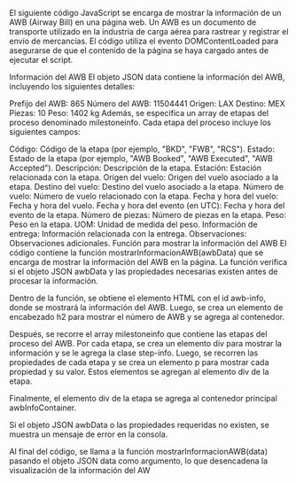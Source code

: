 El siguiente código JavaScript se encarga de mostrar la información de un AWB (Airway Bill) en una página web. Un AWB es un documento de transporte utilizado en la industria de carga aérea para rastrear y registrar el envío de mercancías. El código utiliza el evento DOMContentLoaded para asegurarse de que el contenido de la página se haya cargado antes de ejecutar el script.

Información del AWB
El objeto JSON data contiene la información del AWB, incluyendo los siguientes detalles:

Prefijo del AWB: 865
Número del AWB: 11504441
Origen: LAX
Destino: MEX
Piezas: 10
Peso: 1402 kg
Además, se especifica un array de etapas del proceso denominado milestoneinfo. Cada etapa del proceso incluye los siguientes campos:

Código: Código de la etapa (por ejemplo, "BKD", "FWB", "RCS").
Estado: Estado de la etapa (por ejemplo, "AWB Booked", "AWB Executed", "AWB Accepted").
Descripción: Descripción de la etapa.
Estación: Estación relacionada con la etapa.
Origen del vuelo: Origen del vuelo asociado a la etapa.
Destino del vuelo: Destino del vuelo asociado a la etapa.
Número de vuelo: Número de vuelo relacionado con la etapa.
Fecha y hora del vuelo: Fecha y hora del vuelo.
Fecha y hora del evento (en UTC): Fecha y hora del evento de la etapa.
Número de piezas: Número de piezas en la etapa.
Peso: Peso en la etapa.
UOM: Unidad de medida del peso.
Información de entrega: Información relacionada con la entrega.
Observaciones: Observaciones adicionales.
Función para mostrar la información del AWB
El código contiene la función mostrarInformacionAWB(awbData) que se encarga de mostrar la información del AWB en la página. La función verifica si el objeto JSON awbData y las propiedades necesarias existen antes de procesar la información.

Dentro de la función, se obtiene el elemento HTML con el id awb-info, donde se mostrará la información del AWB. Luego, se crea un elemento de encabezado h2 para mostrar el número de AWB y se agrega al contenedor.

Después, se recorre el array milestoneinfo que contiene las etapas del proceso del AWB. Por cada etapa, se crea un elemento div para mostrar la información y se le agrega la clase step-info. Luego, se recorren las propiedades de cada etapa y se crea un elemento p para mostrar cada propiedad y su valor. Estos elementos se agregan al elemento div de la etapa.

Finalmente, el elemento div de la etapa se agrega al contenedor principal awbInfoContainer.

Si el objeto JSON awbData o las propiedades requeridas no existen, se muestra un mensaje de error en la consola.

Al final del código, se llama a la función mostrarInformacionAWB(data) pasando el objeto JSON data como argumento, lo que desencadena la visualización de la información del AW
